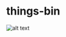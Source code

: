 # things-bin
![alt text](https://user-images.githubusercontent.com/25094569/67791734-92747200-faaa-11e9-849f-eeeba0fe1a90.png)
